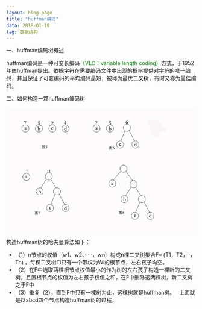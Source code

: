 ```yaml
---
layout: blog-page
title: "huffman编码"
data: 2018-01-18
tag: 数据结构
---
```

<p class="h1">一、huffman编码树概述</p>
<p>huffman编码是一种可变长编码<span style="color:green">（VLC：variable length coding）</span>方式，于1952年由huffman提出。依据字符在需要编码文件中出现的概率提供对字符的唯一编码，并且保证了可变编码的平均编码最短，被称为最优二叉树，有时又称为最佳编码。</p>
<p class="h1">二、如何构造一颗huffman编码树</p>
<img src="/assets/huffman编码树构建图.png">
<p class="h3">构造huffman树的哈夫曼算法如下：</p>
<ul>
<li>（1）n节点的权值｛w1、w2、·····，wn｝构成n棵二叉树集合F=｛T1，T2，···，Tn｝，每棵二叉树Ti只有一个带权为Wi的根节点，左右孩子均空。</li>
<li>（2）在F中选取两棵根节点权值最小的作为树的左右孩子构造一棵新的二叉树，且置根节点的权值为左右孩子权值之和，在F中删除这两棵树，新二叉树之于F中</li>
<li>（3）重复（2），直到F中只有一棵树为止，这棵树就是huffman树。
  上面就是以abcd四个节点构造huffman树的过程。</li>
</ul>